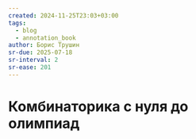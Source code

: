 ```yaml
---
created: 2024-11-25T23:03+03:00
tags:
  - blog
  - annotation_book
author: Борис Трушин
sr-due: 2025-07-18
sr-interval: 2
sr-ease: 201
---
```


# Комбинаторика с нуля до олимпиад
